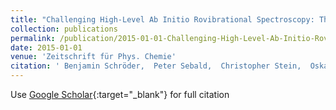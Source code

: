```yaml
---
title: "Challenging High-Level Ab Initio Rovibrational Spectroscopy: The Nitrous Oxide Molecule"
collection: publications
permalink: /publication/2015-01-01-Challenging-High-Level-Ab-Initio-Rovibrational-Spectroscopy-The-Nitrous-Oxide-Molecule
date: 2015-01-01
venue: 'Zeitschrift für Phys. Chemie'
citation: ' Benjamin Schröder,  Peter Sebald,  Christopher Stein,  Oskar Weser, Peter Botschwina; Challenging High-Level Ab Initio Rovibrational Spectroscopy: The Nitrous Oxide Molecule.; Zeitschrift für Phys. Chemie, 2015.'
---
```

Use [Google Scholar](https://scholar.google.com/scholar?q=Challenging+High+Level+Ab+Initio+Rovibrational+Spectroscopy:+The+Nitrous+Oxide+Molecule){:target="_blank"} for full citation